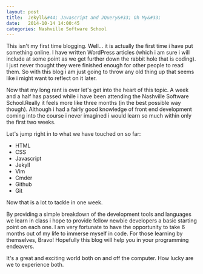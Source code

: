 ```yaml
---
layout: post
title:  Jekyll&#44; Javascript and JQuery&#33; Oh My&#33;
date:   2014-10-14 14:00:45
categories: Nashville Software School
---
```


This isn't my first time blogging. Well&#46;&#46;&#46; it is actually the first time i have put something online. I have written WordPress articles (which i am sure i will include at some point as we get further down the rabbit hole that is coding). I just never thought they were finished enough for other people to read them. So with this blog i am just going to throw any old thing up that seems like i might want to reflect on it later. 

Now that my long rant is over let's get into the heart of this topic. A week and a half has passed while i have been attending the Nashville Software School.Really it feels more like three months (in the best possible way though). Although i had a fairly good knowledge of front end development coming into the course i never imagined i would learn so much within only the first two weeks. 

Let's jump right in to what we have touched on so far: <br />
- HTML <br />
- CSS <br />
- Javascript <br />
- Jekyll <br />
- Vim <br />
- Cmder <br />
- Github <br />
- Git <br />

Now that is a lot to tackle in one week.

By providing a simple breakdown of the development tools and languages we learn in class i hope to provide fellow newbie developers a basic starting point on each one. I am very fortunate to have the opportunity to take 6 months out of my life to immerse myself in code. For those learning by themselves&#44; Bravo! Hopefully this blog will help you in your programming endeavers. 

It's a great and exciting world both on and off the computer. How lucky are we to experience both.   
